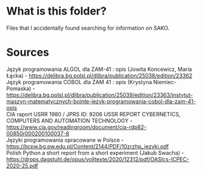 # What is this folder?
Files that I accidentally found searching for information on SAKO.
# Sources
Język programowania ALGOL dla ZAM-41 : opis (Jowita Koncewicz, Maria Łącka) - https://delibra.bg.polsl.pl/dlibra/publication/25038/edition/23362<br>
Język programowania COBOL dla ZAM 41 : opis (Krystyna Niemiec-Pomaska) - https://delibra.bg.polsl.pl/dlibra/publication/25039/edition/23363/instytut-maszyn-matematycznych-bointe-jezyk-programowania-cobol-dla-zam-41-opis<br>
CIA raport USRR 1980 / JPRS ID: 9206 USSR REPORT CYBERNETICS, COMPUTERS AND AUTOMATION TECHNOLOGY - https://www.cia.gov/readingroom/document/cia-rdp82-00850r000200100037-8<br>
Języki programowania opracowane w Polsce - https://bcpw.bg.pw.edu.pl/Content/2144/PDF/10zrzhp_jezyki.pdf<br>
Polish Python a short report from a short experiment (Jakub Swacha) - https://drops.dagstuhl.de/opus/volltexte/2020/12312/pdf/OASIcs-ICPEC-2020-25.pdf
